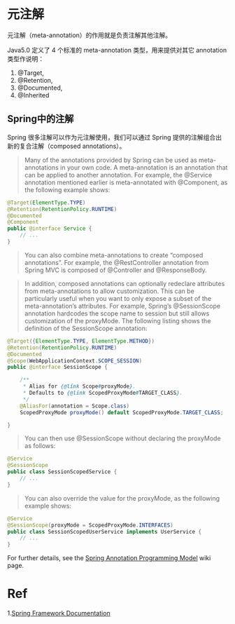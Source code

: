 # 元注解

元注解（meta-annotation）的作用就是负责注解其他注解。

Java5.0 定义了 4 个标准的 meta-annotation 类型，用来提供对其它 annotation 类型作说明：
1. @Target,
2. @Retention,
3. @Documented,
4. @Inherited




## Spring中的注解

Spring 很多注解可以作为元注解使用，我们可以通过 Spring 提供的注解组合出新的复合注解（composed annotations）。

>Many of the annotations provided by Spring can be used as meta-annotations in your own code. A meta-annotation is an annotation that can be applied to another annotation. For example, the @Service annotation mentioned earlier is meta-annotated with @Component, as the following example shows:
```Java
@Target(ElementType.TYPE)
@Retention(RetentionPolicy.RUNTIME)
@Documented
@Component 
public @interface Service {
    // ...
}
```

>You can also combine meta-annotations to create “composed annotations”. For example, the @RestController annotation from Spring MVC is composed of @Controller and @ResponseBody.

>In addition, composed annotations can optionally redeclare attributes from meta-annotations to allow customization. This can be particularly useful when you want to only expose a subset of the meta-annotation’s attributes. For example, Spring’s @SessionScope annotation hardcodes the scope name to session but still allows customization of the proxyMode. The following listing shows the definition of the SessionScope annotation:
```Java
@Target({ElementType.TYPE, ElementType.METHOD})
@Retention(RetentionPolicy.RUNTIME)
@Documented
@Scope(WebApplicationContext.SCOPE_SESSION)
public @interface SessionScope {

    /**
     * Alias for {@link Scope#proxyMode}.
     * Defaults to {@link ScopedProxyMode#TARGET_CLASS}.
     */
    @AliasFor(annotation = Scope.class)
    ScopedProxyMode proxyMode() default ScopedProxyMode.TARGET_CLASS;

}
```
>You can then use @SessionScope without declaring the proxyMode as follows:
```Java
@Service
@SessionScope
public class SessionScopedService {
    // ...
}
```
>You can also override the value for the proxyMode, as the following example shows:
```Java
@Service
@SessionScope(proxyMode = ScopedProxyMode.INTERFACES)
public class SessionScopedUserService implements UserService {
    // ...
}
```
For further details, see the [Spring Annotation Programming Model](https://github.com/spring-projects/spring-framework/wiki/Spring-Annotation-Programming-Model) wiki page.

# Ref
1.[Spring Framework Documentation](https://docs.spring.io/spring-framework/docs/current/reference/html/core.html#spring-core)